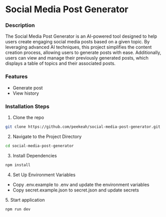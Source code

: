 # Social Media Post Generator

### Description
The Social Media Post Generator is an AI-powered tool designed to help users create engaging social media posts based on a given topic. By leveraging advanced AI techniques, this project simplifies the content creation process, allowing users to generate posts with ease. Additionally, users can view and manage their previously generated posts, which displays a table of topics and their associated posts.

  
### Features
*   Generate post
*   View history

### Installation Steps

1. Clone the repo
```sh
git clone https://github.com/peekeah/social-media-post-generator.git
```

2. Navigate to the Project Directory

```sh
cd social-media-post-generator
```

3. Install Dependencies

```sh
npm install
```

4. Set Up Environment Variables
- Copy .env.example to .env and update the environment variables
- Copy secret.example.json to secret.json and update secrets

<p>5. Start application</p>

```sh
npm run dev
```
